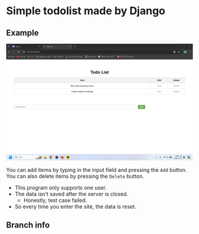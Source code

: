 # Simple todolist made by Django

## Example
![sample.png](readmeAssets%2Fsample.png)

You can add items by typing in the input field and pressing the `Add` button.\
You can also delete items by pressing the `Delete` button.
- This program only supports one user.
- The data isn't saved after the server is closed.
    - Honestly, test case failed.
- So every time you enter the site, the data is reset.


## Branch info


## 